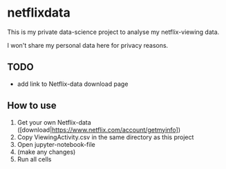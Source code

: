 # netflixdata

This is my private data-science project to analyse my netflix-viewing data.

I won't share my personal data here for privacy reasons.

## TODO
* add link to Netflix-data download page

## How to use
1. Get your own Netflix-data ([download|https://www.netflix.com/account/getmyinfo])
2. Copy ViewingActivity.csv in the same directory as this project
3. Open jupyter-notebook-file
4. (make any changes)
4. Run all cells
